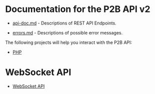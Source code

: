 # Documentation for the P2B API v2

* [api-doc.md](./api-doc.md) - 	Descriptions of REST API Endpoints.

* [errors.md](./errors.md) - Descriptions of possible error messages.

The following projects will help you interact with the P2B API:

* [PHP](https://github.com/P2B-team/php-p2b-api)

# WebSocket API

- [WebSocket API](https://github.com/P2B-team/P2B-WSS-Public/blob/main/wss_documentation.md)